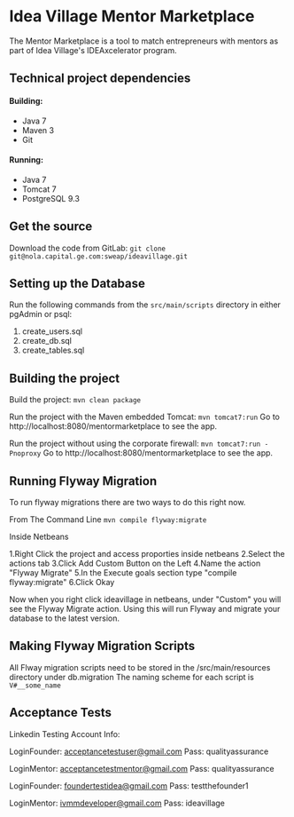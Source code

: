 Idea Village Mentor Marketplace
===============================
The Mentor Marketplace is a tool to match entrepreneurs with mentors as part of Idea Village's IDEAxcelerator program.

Technical project dependencies
------------------------------
#### Building:
- Java 7
- Maven 3
- Git

#### Running:
- Java 7
- Tomcat 7
- PostgreSQL 9.3

Get the source
--------------
Download the code from GitLab:
`git clone git@nola.capital.ge.com:sweap/ideavillage.git`

Setting up the Database
-----------------------
Run the following commands from the `src/main/scripts` directory in either pgAdmin or psql:
1. create_users.sql
2. create_db.sql
3. create_tables.sql

Building the project
--------------------
Build the project:
`mvn clean package`

Run the project with the Maven embedded Tomcat:
`mvn tomcat7:run`
Go to http://localhost:8080/mentormarketplace to see the app.

Run the project without using the corporate firewall:
`mvn tomcat7:run -Pnoproxy`
Go to http://localhost:8080/mentormarketplace to see the app.

Running Flyway Migration
------------------------
To run flyway migrations there are two ways to do this right now.

From The Command Line
`mvn compile flyway:migrate`

Inside Netbeans

1.Right Click the project and access proporties inside netbeans
2.Select the actions tab
3.Click Add Custom Button on the Left
4.Name the action "Flyway Migrate"
5.In the Execute goals section type "compile flyway:migrate"
6.Click Okay

Now when you right click ideavillage in netbeans, under "Custom" you will see the Flyway Migrate action.  Using this will run Flyway and migrate your database to the latest version.

Making Flyway Migration Scripts
--------------------------------
All Flway migration scripts need to be stored in the /src/main/resources directory under db.migration
The naming scheme for each script is
` V#__some_name`

Acceptance Tests
---------------------------
Linkedin Testing Account Info:

LoginFounder: acceptancetestuser@gmail.com
Pass: qualityassurance

LoginMentor: acceptancetestmentor@gmail.com
Pass: qualityassurance

LoginFounder: foundertestidea@gmail.com
Pass: testthefounder1

LoginMentor: ivmmdeveloper@gmail.com
Pass: ideavillage
